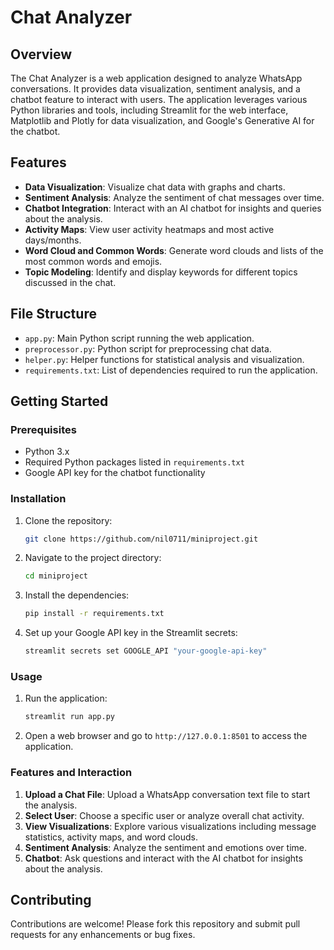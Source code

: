 
# Chat Analyzer

## Overview

The Chat Analyzer is a web application designed to analyze WhatsApp conversations. It provides data visualization, sentiment analysis, and a chatbot feature to interact with users. The application leverages various Python libraries and tools, including Streamlit for the web interface, Matplotlib and Plotly for data visualization, and Google's Generative AI for the chatbot.

## Features

- **Data Visualization**: Visualize chat data with graphs and charts.
- **Sentiment Analysis**: Analyze the sentiment of chat messages over time.
- **Chatbot Integration**: Interact with an AI chatbot for insights and queries about the analysis.
- **Activity Maps**: View user activity heatmaps and most active days/months.
- **Word Cloud and Common Words**: Generate word clouds and lists of the most common words and emojis.
- **Topic Modeling**: Identify and display keywords for different topics discussed in the chat.

## File Structure

- `app.py`: Main Python script running the web application.
- `preprocessor.py`: Python script for preprocessing chat data.
- `helper.py`: Helper functions for statistical analysis and visualization.
- `requirements.txt`: List of dependencies required to run the application.


## Getting Started

### Prerequisites

- Python 3.x
- Required Python packages listed in `requirements.txt`
- Google API key for the chatbot functionality

### Installation

1. Clone the repository:
   ```sh
   git clone https://github.com/nil0711/miniproject.git
   ```
   
2. Navigate to the project directory:
   ```sh
   cd miniproject
   ```
   
3. Install the dependencies:
   ```sh
   pip install -r requirements.txt
   ```
   
4. Set up your Google API key in the Streamlit secrets:
   ```sh
   streamlit secrets set GOOGLE_API "your-google-api-key"
   ```

### Usage

1. Run the application:
   ```sh
   streamlit run app.py
   ```
   
2. Open a web browser and go to `http://127.0.0.1:8501` to access the application.

### Features and Interaction

1. **Upload a Chat File**: Upload a WhatsApp conversation text file to start the analysis.
2. **Select User**: Choose a specific user or analyze overall chat activity.
3. **View Visualizations**: Explore various visualizations including message statistics, activity maps, and word clouds.
4. **Sentiment Analysis**: Analyze the sentiment and emotions over time.
5. **Chatbot**: Ask questions and interact with the AI chatbot for insights about the analysis.

## Contributing

Contributions are welcome! Please fork this repository and submit pull requests for any enhancements or bug fixes.
```
